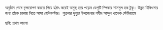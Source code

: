 অনুষ্ঠান শেষে বৃক্ষরোপণ করতে গিয়ে হঠাৎ করেই অসুস্থ হয়ে পড়েন ডেপুটি স্পিকার শামসুল হক টুকু। উন্নত চিকিৎসার জন্য তাঁকে ঢাকায় নিতে আসা হেলিকপ্টার। শুক্রবার দুপুরে উপজেলার শহীদ আব্দুল খালেক স্টেডিয়ামে

ছবি: প্রথম আলো
